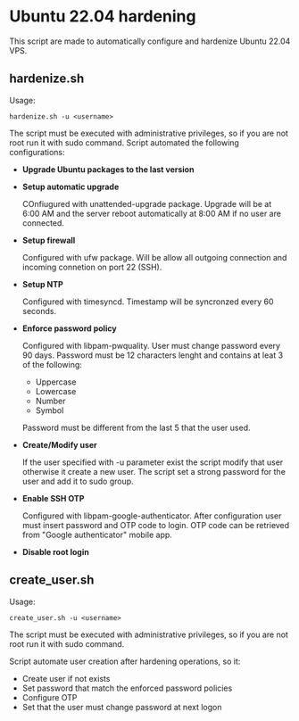 # Ubuntu 22.04 hardening

This script are made to automatically configure and hardenize Ubuntu 22.04 VPS. 

## hardenize.sh

Usage:

```
hardenize.sh -u <username>
```

The script must be executed with administrative privileges, so if you are not root run it with sudo command.
Script automated the following configurations:

- **Upgrade Ubuntu packages to the last version**

- **Setup automatic upgrade**
  
  COnfiugured with unattended-upgrade package. Upgrade will be at 6:00 AM and the server reboot automatically at 8:00 AM if no user are connected.
  
- **Setup firewall**

  Configured with ufw package. Will be allow all outgoing connection and incoming connetion on port 22 (SSH). 
  
- **Setup NTP**

  Configured with timesyncd. Timestamp will be syncronzed every 60 seconds.
 
- **Enforce password policy**

  Configured with libpam-pwquality. User must change password every 90 days. Password must be 12 characters lenght and contains at leat 3 of the following:
  - Uppercase
  - Lowercase
  - Number
  - Symbol
  
  Password must be different from the last 5 that the user used.

- **Create/Modify user**
  
  If the user specified with -u parameter exist the script modify that user otherwise it create a new user. The script set a strong password for the user and add it to sudo group.

- **Enable SSH OTP**

  Configured with libpam-google-authenticator. After configuration user must insert password and OTP code to login. OTP code can be retrieved from "Google authenticator" mobile app.

- **Disable root login**
 

## create_user.sh

Usage:

```
create_user.sh -u <username>
```

The script must be executed with administrative privileges, so if you are not root run it with sudo command.

Script automate user creation after hardening operations, so it:
- Create user if not exists
- Set password that match the enforced password policies
- Configure OTP
- Set that the user must change password at next logon
